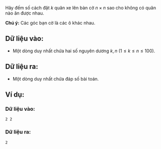 Hãy đếm số cách đặt $k$ quân xe lên bàn cờ $n×n$ sao cho không có quân nào ăn được nhau.

**Chú ý:** Các góc bạn cờ là các ô khác nhau.

## Dữ liệu vào:
- Một dòng duy nhất chứa hai số nguyên dương $k, n\ (1 ≤ k ≤ n ≤ 100)$.

## Dữ liệu ra:
- Một dòng duy nhất chứa đáp số bài toán.

## Ví dụ:
### Dữ liệu vào:
```
2 2
```

### Dữ liệu ra:
```
2
```